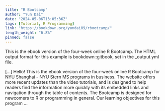 ```yaml
---
title: "R Bootcamp"
author: "Yun Dai"
date: "2024-05-06T13:05:36Z"
tags: [Tutorial, R Programming]
link: "https://bookdown.org/yundai09/rbootcamp/"
length_weight: "6.8%"
pinned: false
---
```


<p>This is the ebook version of the four-week online R Bootcamp.
The HTML output format for this example is bookdown::gitbook,
set in the _output.yml file.</p> [...] Hello! This is the ebook version of the four-week online R Bootcamp for NYU Shanghai - NYU Stern MS programs in business. The website offers more recent updates than the video tutorials, and is designed to help readers find the information more quickly with its embedded links and navigation through the table of contents. The Bootcamp is designed for newcomers to R or programming in general. Our learning objectives for this program  ...
